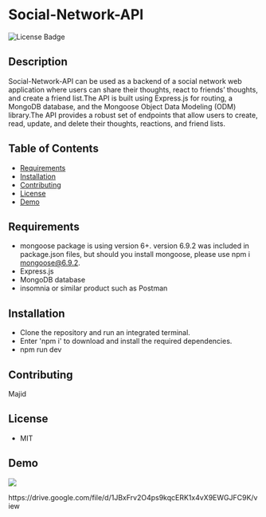 # Social-Network-API

  ![License Badge](https://img.shields.io/badge/license-MIT-green.svg)

  ## Description
Social-Network-API can be used as a  backend of a social network web application where users can share their thoughts, react to friends’ thoughts, and create a friend list.The API is built using Express.js for routing, a MongoDB database, and the Mongoose Object Data Modeling (ODM) library.The API provides a robust set of endpoints that allow users to create, read, update, and delete their thoughts, reactions, and friend lists.

## Table of Contents
* [Requirements](#requirements)
* [Installation](#installation)
* [Contributing](#contributing)
* [License](#license)
* [Demo](#demo)

## Requirements
- mongoose package is using version 6+.  version 6.9.2 was included in package.json files, but should you install mongoose, please use npm i mongoose@6.9.2.
-  Express.js
- MongoDB database
- insomnia or similar product such as Postman 

## Installation

- Clone the repository and run an integrated terminal.
- Enter 'npm i' to download and install the required dependencies.
- npm run dev 
## Contributing

Majid


## License
- MIT


## Demo

<p >
    <img src="./Assets/">
</p>
https://drive.google.com/file/d/1JBxFrv2O4ps9kqcERK1x4vX9EWGJFC9K/view
